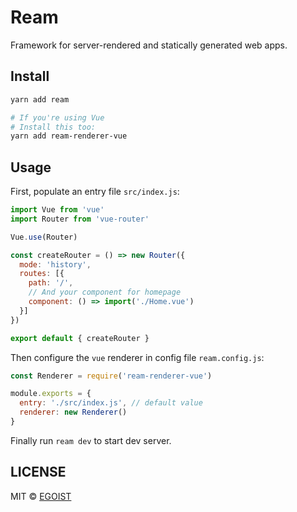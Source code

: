 # Ream

Framework for server-rendered and statically generated web apps.

## Install

```bash
yarn add ream

# If you're using Vue
# Install this too:
yarn add ream-renderer-vue
```

## Usage

First, populate an entry file `src/index.js`:

```js
import Vue from 'vue'
import Router from 'vue-router'

Vue.use(Router)

const createRouter = () => new Router({
  mode: 'history',
  routes: [{
    path: '/',
    // And your component for homepage
    component: () => import('./Home.vue')
  }]
})

export default { createRouter }
```

Then configure the `vue` renderer in config file `ream.config.js`:

```js
const Renderer = require('ream-renderer-vue')

module.exports = {
  entry: './src/index.js', // default value
  renderer: new Renderer()
}
```

Finally run `ream dev` to start dev server.

## LICENSE

MIT &copy; [EGOIST](https://github.com/egoist)
